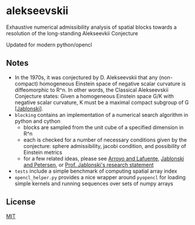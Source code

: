 # alekseevskii
Exhaustive numerical admissibility analysis of spatial blocks towards a resolution of the long-standing Alekseevkii Conjecture

Updated for modern python/opencl

## Notes
- In the 1970s, it was conjectured by D. Alekseevskii that any (non-compact) homogeneous Einstein space of negative scalar curvature is diffeomorphic to R^n. In other words, the Classical Alekseevskii Conjecture states: Given a homogeneous Einstein space G/K with negative scalar curvature, K must be a maximal compact subgroup of G [[Jablonski](https://arxiv.org/abs/1403.5037)].
- `blocking` contains an implementation of a numerical search algorithm in python and cython
  - blocks are sampled from the unit cube of a specified dimension in R^n
  - each is checked for a number of necessary conditions given by the conjecture: sphere admissibility, jacobi condition, and possibility of Einstein metrics
  - for a few related ideas, please see [Arroyo and Lafuente](https://arxiv.org/abs/1503.07079), [Jablonski and Petersen](https://arxiv.org/abs/1403.5037), or [Prof. Jablonski's research statement](http://www2.math.ou.edu/~mjablonski/math/#research)
- `tests` include a simple benchmark of computing spatial array index
- `opencl_helper.py` provides a nice wrapper around `pyopencl` for loading simple kernels and running sequences over sets of numpy arrays

## License
[MIT](https://lucasschuermann.com/license.txt)

